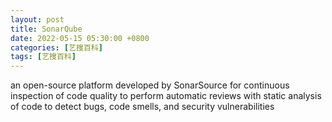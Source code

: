 ```yaml
---
layout: post
title: SonarQube
date: 2022-05-15 05:30:00 +0800
categories: [艺搜百科]
tags: [艺搜百科]
---
```

an open-source platform developed by SonarSource for continuous inspection of code quality to perform automatic reviews with static analysis of code to detect bugs, code smells, and security vulnerabilities

